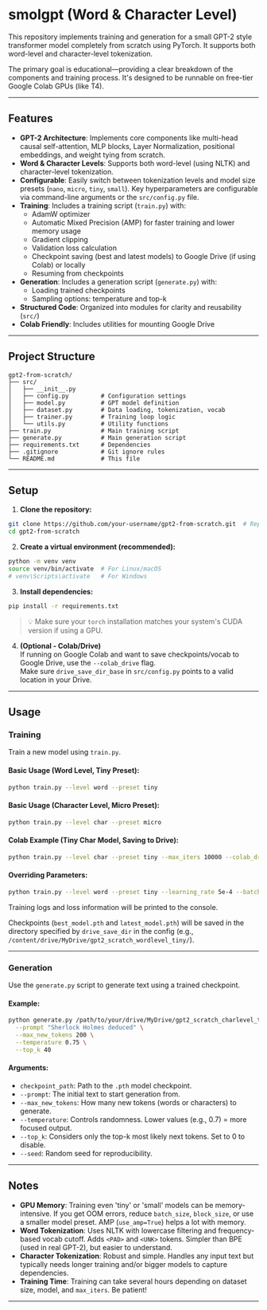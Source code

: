 # smolgpt (Word & Character Level)

This repository implements training and generation for a small GPT-2 style transformer model completely from scratch using PyTorch. It supports both word-level and character-level tokenization.

The primary goal is educational—providing a clear breakdown of the components and training process. It's designed to be runnable on free-tier Google Colab GPUs (like T4).

---

## Features

- **GPT-2 Architecture**: Implements core components like multi-head causal self-attention, MLP blocks, Layer Normalization, positional embeddings, and weight tying from scratch.
- **Word & Character Levels**: Supports both word-level (using NLTK) and character-level tokenization.
- **Configurable**: Easily switch between tokenization levels and model size presets (`nano`, `micro`, `tiny`, `small`). Key hyperparameters are configurable via command-line arguments or the `src/config.py` file.
- **Training**: Includes a training script (`train.py`) with:
  - AdamW optimizer
  - Automatic Mixed Precision (AMP) for faster training and lower memory usage
  - Gradient clipping
  - Validation loss calculation
  - Checkpoint saving (best and latest models) to Google Drive (if using Colab) or locally
  - Resuming from checkpoints
- **Generation**: Includes a generation script (`generate.py`) with:
  - Loading trained checkpoints
  - Sampling options: temperature and top-k
- **Structured Code**: Organized into modules for clarity and reusability (`src/`)
- **Colab Friendly**: Includes utilities for mounting Google Drive

---

## Project Structure

```
gpt2-from-scratch/
├── src/
│   ├── __init__.py
│   ├── config.py         # Configuration settings
│   ├── model.py          # GPT model definition
│   ├── dataset.py        # Data loading, tokenization, vocab
│   ├── trainer.py        # Training loop logic
│   └── utils.py          # Utility functions
├── train.py              # Main training script
├── generate.py           # Main generation script
├── requirements.txt      # Dependencies
├── .gitignore            # Git ignore rules
└── README.md             # This file
```

---

## Setup

1. **Clone the repository:**

```bash
git clone https://github.com/your-username/gpt2-from-scratch.git  # Replace your-username
cd gpt2-from-scratch
```

2. **Create a virtual environment (recommended):**

```bash
python -m venv venv
source venv/bin/activate  # For Linux/macOS
# venv\Scripts\activate   # For Windows
```

3. **Install dependencies:**

```bash
pip install -r requirements.txt
```

> 💡 Make sure your `torch` installation matches your system's CUDA version if using a GPU.

4. **(Optional - Colab/Drive)**  
   If running on Google Colab and want to save checkpoints/vocab to Google Drive, use the `--colab_drive` flag.  
   Make sure `drive_save_dir_base` in `src/config.py` points to a valid location in your Drive.

---

## Usage

### Training

Train a new model using `train.py`.

#### Basic Usage (Word Level, Tiny Preset):

```bash
python train.py --level word --preset tiny
```

#### Basic Usage (Character Level, Micro Preset):

```bash
python train.py --level char --preset micro
```

#### Colab Example (Tiny Char Model, Saving to Drive):

```bash
python train.py --level char --preset tiny --max_iters 10000 --colab_drive
```

#### Overriding Parameters:

```bash
python train.py --level word --preset tiny --learning_rate 5e-4 --batch_size 16 --max_iters 8000
```

Training logs and loss information will be printed to the console.

Checkpoints (`best_model.pth` and `latest_model.pth`) will be saved in the directory specified by `drive_save_dir` in the config (e.g., `/content/drive/MyDrive/gpt2_scratch_wordlevel_tiny/`).

---

### Generation

Use the `generate.py` script to generate text using a trained checkpoint.

#### Example:

```bash
python generate.py /path/to/your/drive/MyDrive/gpt2_scratch_charlevel_tiny/best_model.pth \
  --prompt "Sherlock Holmes deduced" \
  --max_new_tokens 200 \
  --temperature 0.75 \
  --top_k 40
```

#### Arguments:

- `checkpoint_path`: Path to the `.pth` model checkpoint.
- `--prompt`: The initial text to start generation from.
- `--max_new_tokens`: How many new tokens (words or characters) to generate.
- `--temperature`: Controls randomness. Lower values (e.g., 0.7) = more focused output.
- `--top_k`: Considers only the top-k most likely next tokens. Set to 0 to disable.
- `--seed`: Random seed for reproducibility.

---

## Notes

- **GPU Memory**: Training even 'tiny' or 'small' models can be memory-intensive. If you get OOM errors, reduce `batch_size`, `block_size`, or use a smaller model preset. AMP (`use_amp=True`) helps a lot with memory.
- **Word Tokenization**: Uses NLTK with lowercase filtering and frequency-based vocab cutoff. Adds `<PAD>` and `<UNK>` tokens. Simpler than BPE (used in real GPT-2), but easier to understand.
- **Character Tokenization**: Robust and simple. Handles any input text but typically needs longer training and/or bigger models to capture dependencies.
- **Training Time**: Training can take several hours depending on dataset size, model, and `max_iters`. Be patient!

---
